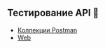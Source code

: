 ## Тестирование API 👋
* [Коллекции Postman](https://github.com/beck-look/tree/tree/main/Postman)
* [Web](https://github.com/beck-look/beck-look)



<!-- Here are some ideas to get you started:

- 🔭 I’m currently working on ...
- 🌱 I’m currently learning ...
- 👯 I’m looking to collaborate on ...
- 🤔 I’m looking for help with ...
- 💬 Ask me about ...
- 📫 How to reach me: ...
- 😄 Pronouns: ...
- ⚡ Fun fact: ...
-->

